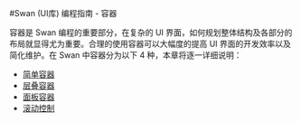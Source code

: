 #Swan (UI库) 编程指南 - 容器

容器是 Swan 编程的重要部分，在复杂的 UI 界面，如何规划整体结构及各部分的布局就显得尤为重要。合理的使用容器可以大幅度的提高 UI 界面的开发效率以及简化维护。在 Swan 中容器分为以下 4 种，本章将逐一详细说明：

* [简单容器](8-1-simple.md)
* [层叠容器](8-2-stack.md)
* [面板容器](8-3-panel.md)
* [滚动控制](8-4-scroller.md)